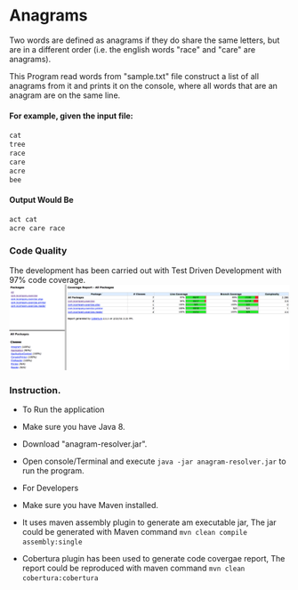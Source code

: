 # Anagrams 
Two words are defined as anagrams if they do share the same letters, but are in a different order (i.e. the english words "race" and "care" are anagrams).

This Program read words from "sample.txt" file construct a list of all anagrams from it and prints it on the console, where all words that are an anagram are on the same line.
#### For example, given the input file:
```act
cat
tree
race
care
acre
bee
```

#### Output Would Be
``` 
act cat
acre care race
```
### Code Quality
The development has been carried out with Test Driven Development with 97% code coverage.
![alt tag](https://github.com/akhileshkshatriya/anagrams/blob/master/code-coverage.png)
### Instruction.
* To Run the application
 * Make sure you have Java 8.
 * Download "anagram-resolver.jar".
 * Open console/Terminal and execute ```java -jar anagram-resolver.jar``` to run the program.

* For Developers
 * Make sure you have Maven installed.
 * It uses maven assembly plugin to generate am executable jar, The jar could be generated with Maven command ```mvn clean compile assembly:single```
 * Cobertura plugin has been used to generate code covergae report, The report could be reproduced with maven command ```mvn clean cobertura:cobertura```
